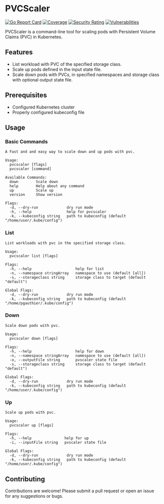# PVCScaler

[![Go Report Card](https://goreportcard.com/badge/github.com/laghoule/pvcscaler)](https://goreportcard.com/report/github.com/laghoule/pvcscaler)
[![Coverage](https://sonarcloud.io/api/project_badges/measure?project=laghoule_pvcscaler&metric=coverage)](https://sonarcloud.io/summary/new_code?id=laghoule_pvcscaler)
[![Security Rating](https://sonarcloud.io/api/project_badges/measure?project=laghoule_pvcscaler&metric=security_rating)](https://sonarcloud.io/summary/new_code?id=laghoule_pvcscaler)
[![Vulnerabilities](https://sonarcloud.io/api/project_badges/measure?project=laghoule_pvcscaler&metric=vulnerabilities)](https://sonarcloud.io/summary/new_code?id=laghoule_pvcscaler)

PVCScaler is a command-line tool for scaling pods with Persistent Volume Claims (PVC) in Kubernetes.

## Features

- List workload with PVC of the specified storage class.
- Scale up pods defined in the input state file.
- Scale down pods with PVCs, in specified namespaces and storage class with optional output state file.

## Prerequisites

- Configured Kubernetes cluster
- Properly configured kubeconfig file

## Usage

### Basic Commands

```text
A Fast and and easy way to scale down and up pods with pvc.

Usage:
  pvcscaler [flags]
  pvcscaler [command]

Available Commands:
  down        Scale down
  help        Help about any command
  up          Scale up
  version     Show version

Flags:
  -d, --dry-run             dry run mode
  -h, --help                help for pvcscaler
  -k, --kubeconfig string   path to kubeconfig (default "/home/user/.kube/config")
```

### List

```text
List workloads with pvc in the specified storage class.

Usage:
  pvcscaler list [flags]

Flags:
  -h, --help                    help for list
  -n, --namespace stringArray   namespace to use (default [all])
  -s, --storageclass string     storage class to target (default "default")

Global Flags:
  -d, --dry-run             dry run mode
  -k, --kubeconfig string   path to kubeconfig (default "/home/pgauthier/.kube/config")
```

### Down

```text
Scale down pods with pvc.

Usage:
  pvcscaler down [flags]

Flags:
  -h, --help                    help for down
  -n, --namespace stringArray   namespace to use (default [all])
  -o, --outputFile string       pvscaler state file
  -s, --storageclass string     storage class to target (default "default")

Global Flags:
  -d, --dry-run             dry run mode
  -k, --kubeconfig string   path to kubeconfig (default "/home/user/.kube/config")
```

### Up

```text
Scale up pods with pvc.

Usage:
  pvcscaler up [flags]

Flags:
  -h, --help               help for up
  -i, --inputFile string   pvscaler state file

Global Flags:
  -d, --dry-run             dry run mode
  -k, --kubeconfig string   path to kubeconfig (default "/home/user/.kube/config")
```

## Contributing

Contributions are welcome! Please submit a pull request or open an issue for any suggestions or bugs.
